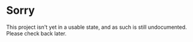 # Sorry
This project isn't yet in a usable state, and as such is still undocumented. Please check back later.
